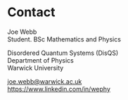 # Contact

Joe Webb \
Student. BSc Mathematics and Physics

Disordered Quantum Systems (DisQS) \
Department of Physics \
Warwick University

<joe.webb@warwick.ac.uk> \
<https://www.linkedin.com/in/wephy>